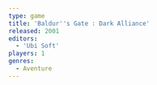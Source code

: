 ```yaml
---
type: game
title: 'Baldur''s Gate : Dark Alliance'
released: 2001
editors: 
  - 'Ubi Soft'
players: 1
genres:
  - Aventure
---
```

